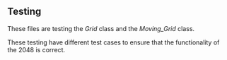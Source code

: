 ## Testing ##
These files are testing the *Grid* class and the *Moving_Grid* class. 

These testing have different test cases to ensure that the functionality of the 2048 is correct. 
